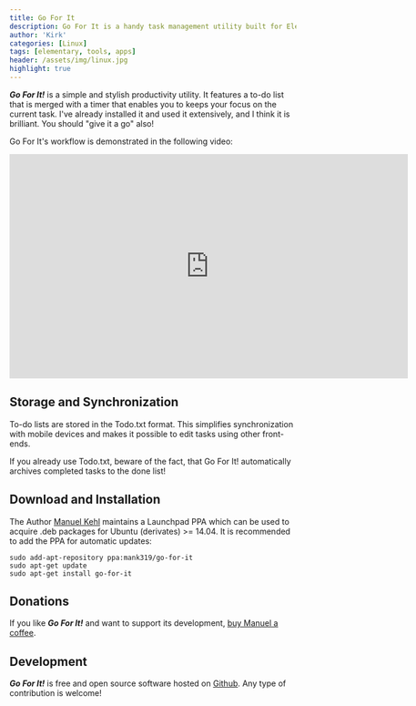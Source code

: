 ```yaml
---
title: Go For It
description: Go For It is a handy task management utility built for Elementary.
author: 'Kirk'
categories: [Linux]
tags: [elementary, tools, apps]
header: /assets/img/linux.jpg
highlight: true
---
```


___Go For It!___ is a simple and stylish productivity utility. It features a to-do list that is merged with a timer that enables you to keeps your focus on the current task. I've already installed it and used it extensively, and I think it is brilliant. You should "give it a go" also!

Go For It's workflow is demonstrated in the following video:
<center>
<iframe width="700" height="394" src="https://www.youtube.com/embed/mnw556C9FZQ" frameborder="0" allowfullscreen></iframe>
</center>

## Storage and Synchronization

To-do lists are stored in the Todo.txt format. This simplifies synchronization with mobile devices and makes it possible to edit tasks using other front-ends.

If you already use Todo.txt, beware of the fact, that Go For It! automatically archives completed tasks to the done list!

## Download and Installation

The Author [Manuel Kehl](http://manuel-kehl.de/) maintains a Launchpad PPA which can be used to acquire .deb packages for Ubuntu (derivates) >= 14.04. It is recommended to add the PPA for automatic updates:

```
sudo add-apt-repository ppa:mank319/go-for-it
sudo apt-get update
sudo apt-get install go-for-it
```

## Donations

If you like ___Go For It!___ and want to support its development, [buy Manuel a coffee](http://manuel-kehl.de/donations).

## Development

___Go For It!___ is free and open source software hosted on [Github](https://github.com/mank319/Go-For-It). Any type of contribution is welcome!
